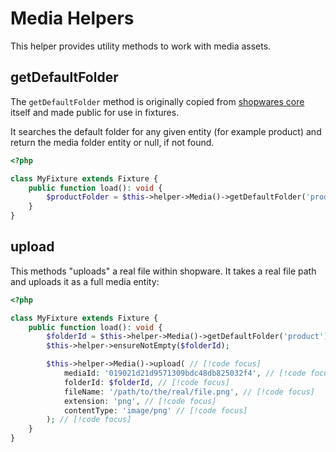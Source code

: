 # Media Helpers

This helper provides utility methods to work with media assets.

## getDefaultFolder

The `getDefaultFolder` method is originally copied from [shopwares core](#todo) itself and made public for use in fixtures.

It searches the default folder for any given entity (for example product) and return the media folder entity or null, if not found.

```php
<?php

class MyFixture extends Fixture {
    public function load(): void {
        $productFolder = $this->helper->Media()->getDefaultFolder('product'); // [!code focus]
    }
}
```

## upload
This methods "uploads" a real file within shopware. It takes a real file path and uploads it as a full media entity:

```php
<?php

class MyFixture extends Fixture {
    public function load(): void {
        $folderId = $this->helper->Media()->getDefaultFolder('product')?->getId();
        $this->helper->ensureNotEmpty($folderId);

        $this->helper->Media()->upload( // [!code focus]
            mediaId: '019021d21d9571309bdc48db825032f4', // [!code focus]
            folderId: $folderId, // [!code focus]
            fileName: '/path/to/the/real/file.png', // [!code focus]
            extension: 'png', // [!code focus]
            contentType: 'image/png' // [!code focus]
        ); // [!code focus]
    }
}
```